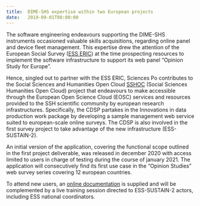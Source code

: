 ```yaml
---
title:  DIME-SHS expertise within two European projects
date:   2019-09-01T00:00:00
---
```

The software engineering endeavours supporting the DIME-SHS instruments occasioned valuable skills acquisitions, regarding online panel and device fleet management. This expertise drew the attention of the European Social Survey ([ESS ERIC](https://www.europeansocialsurvey.org)) at the time prospecting resources to implement the software infrastructure to support its web panel “Opinion Study for Europe”.


Hence, singled out to partner with the ESS ERIC,  Sciences Po contributes to the Social Sciences and Humanities Open Cloud [SSHOC](https://sshopencloud.eu/) (Social Sciences Humanities Open Cloud) project that endeavours to make accessible through the European Open Science Cloud (EOSC) services and resources provided to the SSH scientific community by european research infrastructures. Specifically, the CDSP partakes in the Innovations in data production work package by developing a sample management web service suited to european-scale online surveys. The CDSP is also involved in the first survey project to take advantage of the new infrastructure (ESS-SUSTAIN-2).

An initial  version of the application, covering the functional scope outlined in the first project deliverable, was released in december 2020 with access limited to users in charge of testing during the course of january 2021. The application will consecutively find its first use case in the “Opinion Studies” web survey series covering 12 european countries.

To attend new users, an [online documentation](https://cdsp-scpo.github.io/wpss-doc/) is supplied and will be complemented by a live training session directed  to ESS-SUSTAIN-2 actors, including ESS national coordinators.
